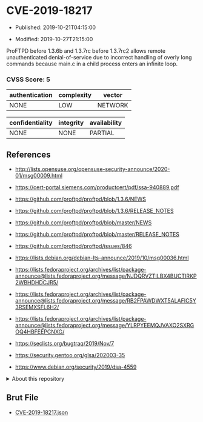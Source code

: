 # CVE-2019-18217

- Published: 2019-10-21T04:15:00

- Modified: 2019-10-27T21:15:00

ProFTPD before 1.3.6b and 1.3.7rc before 1.3.7rc2 allows remote unauthenticated denial-of-service due to incorrect handling of overly long commands because main.c in a child process enters an infinite loop.

### CVSS Score: **5**

| authentication | complexity | vector |
| --- | --- | --- |
| NONE | LOW | NETWORK |

| confidentiality | integrity | availability |
| --- | --- | --- |
| NONE | NONE | PARTIAL |

## References

* http://lists.opensuse.org/opensuse-security-announce/2020-01/msg00009.html

* https://cert-portal.siemens.com/productcert/pdf/ssa-940889.pdf

* https://github.com/proftpd/proftpd/blob/1.3.6/NEWS

* https://github.com/proftpd/proftpd/blob/1.3.6/RELEASE_NOTES

* https://github.com/proftpd/proftpd/blob/master/NEWS

* https://github.com/proftpd/proftpd/blob/master/RELEASE_NOTES

* https://github.com/proftpd/proftpd/issues/846

* https://lists.debian.org/debian-lts-announce/2019/10/msg00036.html

* https://lists.fedoraproject.org/archives/list/package-announce@lists.fedoraproject.org/message/NJDQRVZTILBX4BUCTIRKP2WBHDHDCJR5/

* https://lists.fedoraproject.org/archives/list/package-announce@lists.fedoraproject.org/message/RB2FPAWDWXT5ALAFIC5Y3RSEMXSFL6H2/

* https://lists.fedoraproject.org/archives/list/package-announce@lists.fedoraproject.org/message/YLRPYEEMQJVAXO2SXRGOQ4HBFEEPCNXG/

* https://seclists.org/bugtraq/2019/Nov/7

* https://security.gentoo.org/glsa/202003-35

* https://www.debian.org/security/2019/dsa-4559

<details>
<summary>About this repository</summary> 

  This repository is part of the project [Live Hack CVE](https://github.com/Live-Hack-CVE). Main website can be found [www.live-hack.org](https://www.live-hack.org) 
  
  Made by [Sn0wAlice](https://github.com/Sn0wAlice) for the people that care about security and need to have a feed of the latest CVEs. Hope you enjoy it, don't forget to star the repo and follow me on [Twitter](https://twitter.com/Sn0wAlice) and [Github](https://github.com/Sn0wAlice). And that is my [personnal website](https://www.alice-snow.me/)

  - [Home Page](https://github.com/Live-Hack-CVE)
  - [Framework](https://github.com/Live-Hack-CVE/cve-framework)
  - [CVE database](https://github.com/Live-Hack-CVE/full_database)
  - [Changelog](https://github.com/Live-Hack-CVE/Changelog)
</details>

## Brut File

* [CVE-2019-18217.json](https://raw.githubusercontent.com/Live-Hack-CVE/full_database/main/cves/2019/CVE-2019-18217.json)


